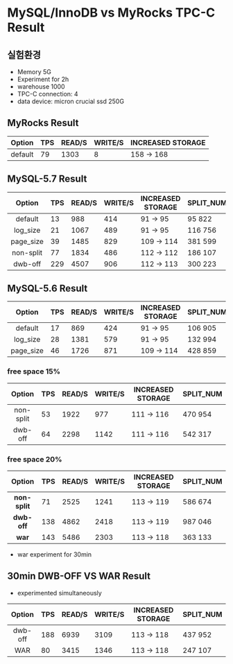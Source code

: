 # MySQL/InnoDB vs MyRocks TPC-C Result

## 실험환경
- Memory 5G
- Experiment for 2h
- warehouse 1000
- TPC-C connection: 4
- data device: micron crucial ssd 250G

## MyRocks Result

| Option   |  TPS | READ/S | WRITE/S  | INCREASED STORAGE | 
|:----------:|-------------|-------------|-------------|-------------|
|default| 79 | 1303 | 8 | 158 -> 168 | 

## MySQL-5.7 Result

| Option   |  TPS | READ/S | WRITE/S  | INCREASED STORAGE | SPLIT_NUM |
|:----------:|-------------|-------------|-------------|-------------|-------------|
|default| 13 | 988  | 414 | 91 -> 95 | 95 822 |
|log_size| 21 | 1067  | 489 | 91 -> 95 | 116 756 |
|page_size| 39 | 1485 | 829  |  109 -> 114 | 381 599 |
|non-split| 77 | 1834  | 486 | 112 -> 112 | 186 107 |
| dwb-off | 229 | 4507  | 906 | 112 -> 113 | 300 223 |

## MySQL-5.6  Result

| Option   |  TPS | READ/S | WRITE/S  | INCREASED STORAGE | SPLIT_NUM |
|:----------:|-------------|-------------|-------------|-------------|-------------|
|default| 17 | 869  | 424 | 91 -> 95 | 106 905 |
|log_size| 28 | 1381  | 579 |  91 -> 95 | 132 994 |
|page_size| 46 | 1726 | 871 | 109 -> 114 | 428 859 |

### free space 15%

| Option   |  TPS | READ/S | WRITE/S  | INCREASED STORAGE | SPLIT_NUM |
|:----------:|-------------|-------------|-------------|-------------|-------------|
|non-split|53 |  1922 | 977 |  111 -> 116 | 470 954 |
|dwb-off | 64 |  2298  | 1142 |  111 -> 116 | 542 317 |

### **free space 20%**

| Option   |  TPS | READ/S | WRITE/S  | INCREASED STORAGE | SPLIT_NUM |
|:----------:|-------------|-------------|-------------|-------------|-------------|
|**non-split** | 71 |  2525  | 1241 |  113 -> 119 | 586 674|
|**dwb-off** | 138 |  4862  | 2418 |  113 -> 119 | 987 046|
|**war** | 143 |  5486  | 2303|  113 -> 118 | 363 133|
- war experiment for 30min 

## 30min DWB-OFF VS WAR Result

- experimented simultaneously

| Option   |  TPS | READ/S | WRITE/S  | INCREASED STORAGE | SPLIT_NUM |
|:----------:|-------------|-------------|-------------|-------------|-------------|
| dwb-off | 188 | 6939  | 3109 | 113 -> 118 | 437 952 |
|WAR| 80 | 3415  | 1346 | 113 -> 118 | 247 107 |

